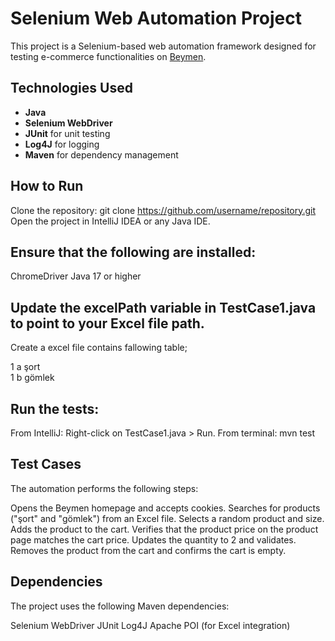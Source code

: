 
# Selenium Web Automation Project

This project is a Selenium-based web automation framework designed for testing e-commerce functionalities on [Beymen](https://www.beymen.com/tr).

## **Technologies Used**
- **Java**
- **Selenium WebDriver**
- **JUnit** for unit testing
- **Log4J** for logging
- **Maven** for dependency management


## **How to Run**
Clone the repository:
   git clone https://github.com/username/repository.git
Open the project in IntelliJ IDEA or any Java IDE.

##  Ensure that the following are installed:
ChromeDriver
Java 17 or higher


## Update the excelPath variable in TestCase1.java to point to your Excel file path.
Create a excel file contains fallowing table;
   
1 a şort	
1 b gömlek



## Run the tests:
From IntelliJ: Right-click on TestCase1.java > Run.
From terminal:
  mvn test


## Test Cases
The automation performs the following steps:

Opens the Beymen homepage and accepts cookies.
Searches for products ("şort" and "gömlek") from an Excel file.
Selects a random product and size.
Adds the product to the cart.
Verifies that the product price on the product page matches the cart price.
Updates the quantity to 2 and validates.
Removes the product from the cart and confirms the cart is empty.


## Dependencies
The project uses the following Maven dependencies:

Selenium WebDriver
JUnit
Log4J
Apache POI (for Excel integration)

